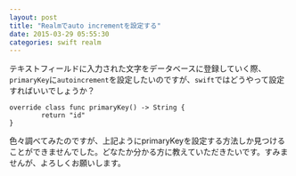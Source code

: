 ```yaml
---
layout: post
title: "Realmでauto incrementを設定する"
date: 2015-03-29 05:55:30
categories: swift realm
---
```

<p>テキストフィールドに入力された文字をデータベースに登録していく際、<code>primaryKey</code>に<code>autoincrement</code>を設定したいのですが、<code>swift</code>ではどうやって設定すればいいでしょうか？</p>

<pre><code>override class func primaryKey() -&gt; String {
        return "id"
}
</code></pre>

<p>色々調べてみたのですが、上記ようにprimaryKeyを設定する方法しか見つけることができませんでした。どなたか分かる方に教えていただきたいです。すみませんが、よろしくお願いします。</p>
